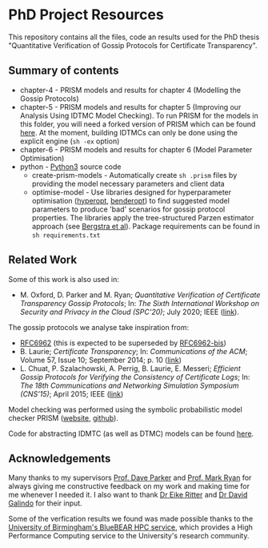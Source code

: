 # PhD Project Resources
This repository contains all the files, code an results used for the PhD thesis "Quantitative Verification of Gossip Protocols for Certificate Transparency".

## Summary of contents

* chapter-4 - PRISM models and results for chapter 4 (Modelling the Gossip Protocols)
* chapter-5 - PRISM models and results for chapter 5 (Improving our Analysis Using IDTMC Model Checking). To run PRISM for the models in this folder, you will need a forked version of PRISM which can be found [here](https://github.com/MCOxford/prism). At the moment, building IDTMCs can only be done using the explicit engine (```sh -ex``` option)
* chapter-6 - PRISM models and results for chapter 6 (Model Parameter Optimisation)
* python - [Python3](https://www.python.org/) source code 
	* create-prism-models - Automatically create ```sh .prism``` files by providing the model necessary parameters and client data
	* optimise-model - Use libraries designed for hyperparameter optimisation ([hyperopt](https://github.com/hyperopt/hyperopt), [benderopt](https://github.com/Dreem-Organization/benderopt)) to find suggested model parameters to produce 'bad' scenarios for gossip protocol properties. The libraries apply the tree-structured Parzen estimator approach (see [Bergstra et al](https://www.lri.fr/~kegl/research/PDFs/BeBaBeKe11.pdf)). Package requirements can be found in ```sh requirements.txt```

## Related Work

Some of this work is also used in:
* M. Oxford, D. Parker and M. Ryan; _Quantitative Verification of Certificate Transparency Gossip Protocols_; In: _The Sixth International Workshop on Security and Privacy in the Cloud (SPC'20)_; July 2020; IEEE ([link](https://www.prismmodelchecker.org/papers/spc20.pdf)).

The gossip protocols we analyse take inspiration from:
* [RFC6962](https://tools.ietf.org/html/rfc6962) (this is expected to be superseded by [RFC6962-bis](https://datatracker.ietf.org/doc/draft-ietf-trans-rfc6962-bis/))
* B. Laurie; _Certificate Transparency_; In: _Communications of the ACM_; Volume 57, Issue 10; September 2014; p. 10 ([link](https://dl.acm.org/doi/fullHtml/10.1145/2659897))
* L. Chuat, P. Szalachowski, A. Perrig, B. Laurie, E. Messeri; _Efficient Gossip Protocols for Verifying the Consistency of Certificate Logs_; In: _The 18th Communications and Networking Simulation
Symposium (CNS’15)_; April 2015; IEEE ([link](https://arxiv.org/pdf/1511.01514.pdf))

Model checking was performed using the symbolic probabilistic model checker PRISM ([website](http://www.prismmodelchecker.org/), [github](https://github.com/prismmodelchecker/prism)).

Code for abstracting IDMTC (as well as DTMC) models can be found [here](https://github.com/MCOxford/prism/blob/abs_test/prism/src/prism/AbstractionTest.java).

## Acknowledgements

Many thanks to my supervisors [Prof. Dave Parker](www.cs.bham.ac.uk/~parkerdx) and [Prof. Mark Ryan](www.cs.bham.ac.uk/~mdr) for always giving me constructive feedback on my work and making time for me whenever I needed it. I also want to thank [Dr Eike Ritter](https://www.cs.bham.ac.uk/~exr/) and [Dr David Galindo](https://www.birmingham.ac.uk/staff/profiles/computer-science/galindo-david.aspx) for their input. 

Some of the verfication results we found was made possible thanks to the [University of Birmingham's BlueBEAR HPC service](http://www.birmingham.ac.uk/bear), which provides a High Performance Computing service to the University's research community.